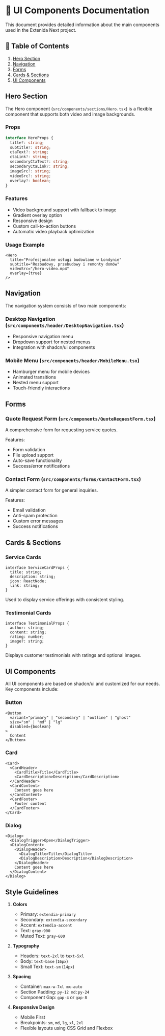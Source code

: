 # 🎨 UI Components Documentation

This document provides detailed information about the main components used in the Extenida Next project.

## 📑 Table of Contents

1. [Hero Section](#hero-section)
2. [Navigation](#navigation)
3. [Forms](#forms)
4. [Cards & Sections](#cards--sections)
5. [UI Components](#ui-components)

## Hero Section

The Hero component (`src/components/sections/Hero.tsx`) is a flexible component that supports both video and image backgrounds.

### Props

```typescript
interface HeroProps {
  title?: string;
  subtitle?: string;
  ctaText?: string;
  ctaLink?: string;
  secondaryCtaText?: string;
  secondaryCtaLink?: string;
  imageSrc?: string;
  videoSrc?: string;
  overlay?: boolean;
}
```

### Features

- Video background support with fallback to image
- Gradient overlay option
- Responsive design
- Custom call-to-action buttons
- Automatic video playback optimization

### Usage Example

```tsx
<Hero
  title="Profesjonalne usługi budowlane w Londynie"
  subtitle="Rozbudowy, przebudowy i remonty domów"
  videoSrc="/hero-video.mp4"
  overlay={true}
/>
```

## Navigation

The navigation system consists of two main components:

### Desktop Navigation (`src/components/header/DesktopNavigation.tsx`)

- Responsive navigation menu
- Dropdown support for nested menus
- Integration with shadcn/ui components

### Mobile Menu (`src/components/header/MobileMenu.tsx`)

- Hamburger menu for mobile devices
- Animated transitions
- Nested menu support
- Touch-friendly interactions

## Forms

### Quote Request Form (`src/components/QuoteRequestForm.tsx`)

A comprehensive form for requesting service quotes.

Features:
- Form validation
- File upload support
- Auto-save functionality
- Success/error notifications

### Contact Form (`src/components/forms/ContactForm.tsx`)

A simpler contact form for general inquiries.

Features:
- Email validation
- Anti-spam protection
- Custom error messages
- Success notifications

## Cards & Sections

### Service Cards

```tsx
interface ServiceCardProps {
  title: string;
  description: string;
  icon: ReactNode;
  link: string;
}
```

Used to display service offerings with consistent styling.

### Testimonial Cards

```tsx
interface TestimonialProps {
  author: string;
  content: string;
  rating: number;
  image?: string;
}
```

Displays customer testimonials with ratings and optional images.

## UI Components

All UI components are based on shadcn/ui and customized for our needs. Key components include:

### Button

```tsx
<Button
  variant="primary" | "secondary" | "outline" | "ghost"
  size="sm" | "md" | "lg"
  disabled={boolean}
>
  Content
</Button>
```

### Card

```tsx
<Card>
  <CardHeader>
    <CardTitle>Title</CardTitle>
    <CardDescription>Description</CardDescription>
  </CardHeader>
  <CardContent>
    Content goes here
  </CardContent>
  <CardFooter>
    Footer content
  </CardFooter>
</Card>
```

### Dialog

```tsx
<Dialog>
  <DialogTrigger>Open</DialogTrigger>
  <DialogContent>
    <DialogHeader>
      <DialogTitle>Title</DialogTitle>
      <DialogDescription>Description</DialogDescription>
    </DialogHeader>
    Content goes here
  </DialogContent>
</Dialog>
```

## Style Guidelines

1. **Colors**
   - Primary: `extendia-primary`
   - Secondary: `extendia-secondary`
   - Accent: `extendia-accent`
   - Text: `gray-900`
   - Muted Text: `gray-600`

2. **Typography**
   - Headers: `text-2xl` to `text-5xl`
   - Body: `text-base` (`16px`)
   - Small Text: `text-sm` (`14px`)

3. **Spacing**
   - Container: `max-w-7xl mx-auto`
   - Section Padding: `py-12 md:py-24`
   - Component Gap: `gap-4` or `gap-8`

4. **Responsive Design**
   - Mobile First
   - Breakpoints: `sm`, `md`, `lg`, `xl`, `2xl`
   - Flexible layouts using CSS Grid and Flexbox
